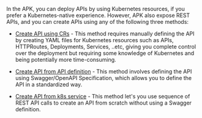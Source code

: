 
In the APK, you can deploy APIs by using Kubernetes resources, if you prefer a Kubernetes-native experience. However, APK also expose REST APIs, and you can create APIs using any of the following three methods:

- [Create API using CRs](../create-and-deploy-apis/create-api-using-cr) - This method requires manually defining the API by creating YAML files for Kubernetes resources such as APIs, HTTPRoutes, Deployments, Services, ..etc, giving you complete control over the deployment but requiring some knowledge of Kubernetes and being potentially more time-consuming.

- [Create API from API definition](../create-and-deploy-apis/create-api-from-api-definition.md) - This method involves defining the API using Swagger/OpenAPI Specification, which allows you to define the API in a standardized way.

- [Create API from k8s service](../create-and-deploy-apis/create-api-from-k8s-service) - This method let's you use sequence of REST API calls to create an API from scratch without using a Swagger definition.
